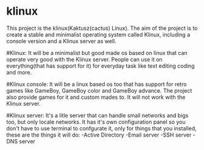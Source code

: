 # klinux
This project is the klinux(Kaktusz(cactus) Linux). The aim of the project is to create a stable and minimalist operating system called Klinux, including a console version and a Klinux server as well.

#Klinux:
It will be a minimalist but good made os based on linux that can operate very good with the Klinux server. People can use it on everything(that has support for it) for everyday task like text editing coding and more.

#Klinux console:
It will be a linux based os too that has support for retro games like GameBoy, GameBoy color and GameBoy advance. The project also provide games for it and custom mades to. It will not work with the Klinux server.

#Klinux server:
It's a litle server that can handle small networks and bigs too, but only locale networks. It has it's own configuration panel so you don't have to use terminal to confgurate it, only for things that you installed, these are the things it will do:
-Active Directory
-Email server
-SSH server
-DNS server
